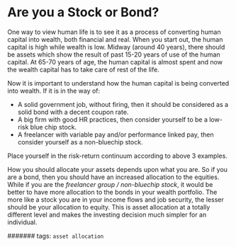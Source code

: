# Are you a Stock or Bond?

One way to view human life is to see it as a process of converting human capital into wealth, both financial and real. When you start out, the human capital is high while wealth is low. Midway (around 40 years), there should be assets which show the result of past 15-20 years of use of the human capital. At 65-70 years of age, the human capital is almost spent and now the wealth capital has to take care of rest of the life. 

Now it is important to understand how the human capital is being converted into wealth. If it is in the way of:

- A solid government job, without firing, then it should be considered as a solid bond with a decent coupon rate. 
- A big firm with good HR practices, then consider yourself to be a low-risk blue chip stock.
- A freelancer with variable pay and/or performance linked pay, then consider yourself as a non-bluechip stock. 

Place yourself in the risk-return continuum according to above 3 examples.

How you should allocate your assets depends upon what you are. So if you are a bond, then you should have an increased allocation to the equities. While if you are the _freelancer group / non-bluechip stock_, it would be better to have more allocation to the bonds in your wealth portfolio. 
The more like a stock you are in your income flows and job security, the lesser should be your allocation to equity. This is asset allocation at a totally different level and makes the investing decision much simpler for an individual.

####### tags: `asset allocation`

 